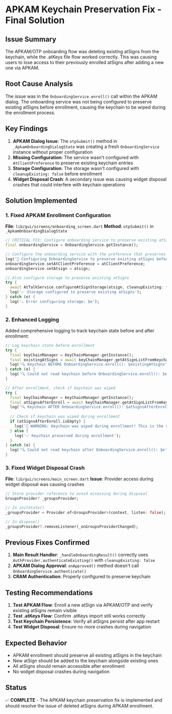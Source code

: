 # APKAM Keychain Preservation Fix - Final Solution

## Issue Summary
The APKAM/OTP onboarding flow was deleting existing atSigns from the keychain, while the .atKeys file flow worked correctly. This was causing users to lose access to their previously enrolled atSigns after adding a new one via APKAM.

## Root Cause Analysis
The issue was in the `OnboardingService.enroll()` call within the APKAM dialog. The onboarding service was not being configured to preserve existing atSigns before enrollment, causing the keychain to be wiped during the enrollment process.

## Key Findings
1. **APKAM Dialog Issue**: The `otpSubmit()` method in `_ApkamOnboardingDialogState` was creating a fresh `OnboardingService` instance without proper configuration
2. **Missing Configuration**: The service wasn't configured with `AtClientPreference` to preserve existing keychain entries
3. **Storage Configuration**: The storage wasn't configured with `cleanupExisting: false` before enrollment
4. **Widget Disposal Crash**: A secondary issue was causing widget disposal crashes that could interfere with keychain operations

## Solution Implemented

### 1. Fixed APKAM Enrollment Configuration
**File**: `lib/gui/screens/onboarding_screen.dart`
**Method**: `otpSubmit()` in `_ApkamOnboardingDialogState`

```dart
// CRITICAL FIX: Configure onboarding service to preserve existing atSigns
final onboardingService = OnboardingService.getInstance();

// Configure the onboarding service with the preference that preserves the keychain
log('🔧 Configuring OnboardingService to preserve existing atSigns before enrollment...');
onboardingService.setAtClientPreference = atClientPreference;
onboardingService.setAtsign = atsign;

// Also configure storage to preserve existing atSigns
try {
  await AtTalkService.configureAtSignStorage(atsign, cleanupExisting: false);
  log('✅ Storage configured to preserve existing atSigns');
} catch (e) {
  log('⚠️ Error configuring storage: $e');
}
```

### 2. Enhanced Logging
Added comprehensive logging to track keychain state before and after enrollment:

```dart
// Log keychain state before enrollment
try {
  final keyChainManager = KeyChainManager.getInstance();
  final existingAtSigns = await keyChainManager.getAtSignListFromKeychain();
  log('🔍 Keychain BEFORE OnboardingService.enroll(): $existingAtSigns');
} catch (e) {
  log('🔍 Could not read keychain before OnboardingService.enroll(): $e');
}

// After enrollment, check if keychain was wiped
try {
  final keyChainManager = KeyChainManager.getInstance();
  final atSignsAfterEnroll = await keyChainManager.getAtSignListFromKeychain();
  log('🔍 Keychain AFTER OnboardingService.enroll(): $atSignsAfterEnroll');
  
  // Check if keychain was wiped during enrollment
  if (atSignsAfterEnroll.isEmpty) {
    log('🚨 WARNING: Keychain was wiped during enrollment! This is the root cause of the issue.');
  } else {
    log('✅ Keychain preserved during enrollment');
  }
} catch (e) {
  log('🔍 Could not read keychain after OnboardingService.enroll(): $e');
}
```

### 3. Fixed Widget Disposal Crash
**File**: `lib/gui/screens/main_screen.dart`
**Issue**: Provider access during widget disposal was causing crashes

```dart
// Store provider reference to avoid accessing during disposal
GroupsProvider? _groupsProvider;

// In initState()
_groupsProvider = Provider.of<GroupsProvider>(context, listen: false);

// In dispose()
_groupsProvider?.removeListener(_onGroupsProviderChanged);
```

## Previous Fixes Confirmed
1. **Main Result Handler**: `_handleOnboardingResult()` correctly uses `AuthProvider.authenticateExisting()` with `cleanupExisting: false`
2. **APKAM Dialog Approval**: `onApproved()` method doesn't call `OnboardingService.authenticate()`
3. **CRAM Authentication**: Properly configured to preserve keychain

## Testing Recommendations
1. **Test APKAM Flow**: Enroll a new atSign via APKAM/OTP and verify existing atSigns remain visible
2. **Test .atKeys Flow**: Confirm .atKeys import still works correctly
3. **Test Keychain Persistence**: Verify all atSigns persist after app restart
4. **Test Widget Disposal**: Ensure no more crashes during navigation

## Expected Behavior
- APKAM enrollment should preserve all existing atSigns in the keychain
- New atSign should be added to the keychain alongside existing ones
- All atSigns should remain accessible after enrollment
- No widget disposal crashes during navigation

## Status
✅ **COMPLETE** - The APKAM keychain preservation fix is implemented and should resolve the issue of deleted atSigns during APKAM enrollment.

